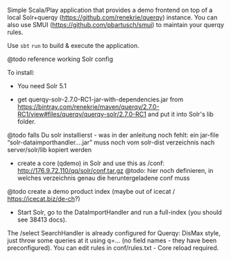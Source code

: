 Simple Scala/Play application that provides a demo frontend on top of a local Solr+querqy (https://github.com/renekrie/querqy) instance. You can also use SMUI (https://github.com/pbartusch/smui) to maintain your querqy rules.

Use
`sbt`
`run`
to build & execute the application.

@todo reference working Solr config

To install:

- You need Solr 5.1

- get querqy-solr-2.7.0-RC1-jar-with-dependencies.jar from https://bintray.com/renekrie/maven/querqy/2.7.0-RC1/view#files/querqy/querqy-solr/2.7.0-RC1 and put it into Solr's lib folder.

@todo falls Du solr installierst - was in der anleitung noch fehlt: ein jar-file “solr-dataimporthandler....jar” muss noch vom solr-dist verzeichnis nach server/solr/lib kopiert werden

- create a core (qdemo) in Solr and use this as /conf: http://176.9.72.110/qq/solr/conf.tar.gz
@todo: hier noch definieren, in welches verzeichnis genau die heruntergeladene conf muss

@todo create a demo product index (maybe out of icecat / https://icecat.biz/de-ch?)

- Start Solr, go to the DataImportHandler and run a full-index (you should see 38413 docs).

The /select SearchHandler is already configured for Querqy: DisMax style, just throw some queries at it using q=... (no field names - they have been preconfigured). You can edit rules in conf/rules.txt - Core reload required.
